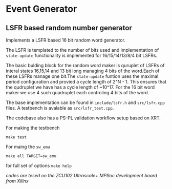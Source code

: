 # Event Generator 

## LSFR based random number generator

Implements a LSFR based 16 bit random word generator. 

The LSFR is templated to the number of bits used and implementation of `state-update` functionality is implemented for 16/15/14/13/8/4 bit LSFRs.

The basic bulding block for the random word maker is quruplet of LSFRs of interal states 16,15,14 and 13 bit long managing 4 bits of the word.Each of these LSFRs manage one bit.The `state-update` funtion uses the maximal period configuration and provied a cycle length of 2^N - 1. This ensures that the qudruplet we have has a cycle length of ~10^17. For the 16 bit word maker we use 4 such quadruplet each controling 4 bits of the word.

The base implementation can be found in  `include/lsfr.h` and `src/lsfr.cpp` files. A testbench is avalable as `src/lsfr_test.cpp`.

The codebase also has a PS-PL validation workflow setup based on XRT.

For making the testbench
```
make test
```

For maing the `sw_emu`
```
make all TARGET=sw_emu
```

for full set of options `make help`



_codes are tesed on the ZCU102 Ultrascale+ MPSoc development board from Xilinx_

